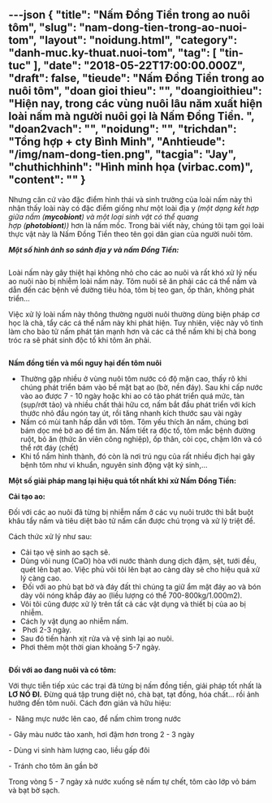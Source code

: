 ---json
{
    "title": "Nấm Đồng Tiền trong ao nuôi tôm",
    "slug": "nam-dong-tien-trong-ao-nuoi-tom",
    "layout": "noidung.html",
    "category": "danh-muc.ky-thuat.nuoi-tom",
    "tag": [
        "tin-tuc"
    ],
    "date": "2018-05-22T17:00:00.000Z",
    "draft": false,
    "tieude": "Nấm Đồng Tiền trong ao nuôi tôm",
    "doan gioi thieu": "",
    "doangioithieu": "Hiện nay, trong các vùng nuôi lâu năm xuất hiện loài nấm mà người nuôi gọi là Nấm Đồng Tiền. ",
    "doan2vach": "",
    "noidung": "",
    "trichdan": "Tổng hợp + cty Bình Minh",
    "Anhtieude": "/img/nam-dong-tien.png",
    "tacgia": "Jay",
    "chuthichhinh": "Hình minh họa (virbac.com)",
    "__content__": ""
}
---
<p><span style="font-size:14px">Nhưng căn cứ v&agrave;o đặc điểm h&igrave;nh th&aacute;i v&agrave; sinh trưởng của lo&agrave;i nấm n&agrave;y th&igrave; nhận thấy lo&agrave;i n&agrave;y c&oacute; đặc điểm giống như một lo&agrave;i địa y&nbsp;<em>(một dạng kết hợp giữa&nbsp;nấm&nbsp;(<strong>mycobiont</strong>) v&agrave; một loại sinh vật c&oacute; thể&nbsp;quang hợp&nbsp;(<strong>photobiont</strong>))</em>&nbsp;hơn l&agrave; nấm mốc. Trong b&agrave;i viết n&agrave;y, ch&uacute;ng t&ocirc;i tạm gọi lo&agrave;i thực vật n&agrave;y l&agrave; Nấm Đồng Tiền theo t&ecirc;n gọi d&acirc;n gian của người nu&ocirc;i t&ocirc;m.</span></p>

<p><span style="font-size:14px"><strong><em>Một số h&igrave;nh ảnh so s&aacute;nh địa y v&agrave; nấm Đồng Tiền:</em></strong></span></p>

<p><span style="font-size:14px"><strong><em><img alt="" src="http://vinhthinhbiostadt.com/upload/images/CONG-TY-BINH-MINH/Chuyen-de/Nam-Dong-Tien/7.png" /></em></strong></span></p>

<p><span style="font-size:14px">Lo&agrave;i nấm n&agrave;y g&acirc;y thiệt hại kh&ocirc;ng nhỏ cho c&aacute;c ao nu&ocirc;i v&agrave; rất kh&oacute; xử l&yacute; nếu ao nu&ocirc;i n&agrave;o bị nhiễm lo&agrave;i nấm n&agrave;y. T&ocirc;m nu&ocirc;i sẽ ăn phải c&aacute;c c&aacute; thể nấm v&agrave; dẫn đến c&aacute;c bệnh về đường ti&ecirc;u h&oacute;a, t&ocirc;m bị teo gan, ốp th&acirc;n, kh&ocirc;ng ph&aacute;t triển&hellip;</span></p>

<p><span style="font-size:14px">Việc xử l&yacute; lo&agrave;i nấm n&agrave;y th&ocirc;ng thường người nu&ocirc;i thường d&ugrave;ng biện ph&aacute;p cơ học l&agrave; ch&agrave;, tẩy c&aacute;c c&aacute; thể nấm n&agrave;y khi ph&aacute;t hiện. Tuy nhi&ecirc;n, việc n&agrave;y v&ocirc; t&igrave;nh l&agrave;m cho b&agrave;o tử nấm ph&aacute;t t&aacute;n mạnh hơn v&agrave; c&aacute;c c&aacute; thể nấm khi bị ch&agrave; bong tr&oacute;c ra sẽ ph&aacute;t sinh độc tố khi t&ocirc;m ăn phải.</span></p>

<p><span style="font-size:14px"><strong><img alt="" src="http://vinhthinhbiostadt.com/upload/images/CONG-TY-BINH-MINH/Chuyen-de/Nam-Dong-Tien/8.png" /></strong></span></p>

<p><span style="font-size:14px"><strong>Nấm đồng tiền v&agrave; mối nguy hại đến t&ocirc;m nu&ocirc;i</strong></span></p>

<ul>
	<li><span style="font-size:14px">Thường gặp nhiều ở v&ugrave;ng nu&ocirc;i t&ocirc;m nước c&oacute; độ mặn cao, thấy r&otilde; khi ch&uacute;ng ph&aacute;t triển b&aacute;m v&agrave;o bề mặt bạt ao (bờ, nền đ&aacute;y). Sau khi cấp nước v&agrave;o ao được 7 - 10 ng&agrave;y hoặc khi ao c&oacute; tảo ph&aacute;t triển qu&aacute; mức, t&agrave;n (sụp/rớt tảo) v&agrave; nhiều chất thải hữu cơ, nấm bắt đầu ph&aacute;t triển với k&iacute;ch thước nhỏ đầu ng&oacute;n tay &uacute;t, rồi tăng nhanh k&iacute;ch thước sau v&agrave;i ng&agrave;y</span></li>
	<li><span style="font-size:14px">Nấm c&oacute; m&ugrave;i tanh hấp dẫn với t&ocirc;m. T&ocirc;m yếu th&iacute;ch ăn nấm, ch&uacute;ng bơi b&aacute;m dọc m&eacute; bờ ao để t&igrave;m ăn. Nấm tiết ra độc tố, t&ocirc;m mắc bệnh đường ruột, bỏ ăn (thức ăn vi&ecirc;n c&ocirc;ng nghiệp), ốp th&acirc;n, c&ograve;i cọc, chậm lớn v&agrave; c&oacute; thể rớt đ&aacute;y (chết)</span></li>
	<li><span style="font-size:14px">Khi tổ nấm h&igrave;nh th&agrave;nh, đ&oacute; c&ograve;n l&agrave; nơi tr&uacute; ngụ của rất nhiều địch hại g&acirc;y bệnh t&ocirc;m như vi khuẩn, nguy&ecirc;n sinh động vật k&yacute; sinh,&hellip;&nbsp;</span></li>
</ul>

<p><span style="font-size:14px"><strong>Một số giải ph&aacute;p mang lại hiệu quả tốt nhất khi xử Nấm Đồng Tiền:</strong></span></p>

<p><span style="font-size:14px"><strong>Cải tạo ao:</strong></span></p>

<p><span style="font-size:14px">Đối với c&aacute;c ao nu&ocirc;i đ&atilde; từng bị nhiễm nấm ở c&aacute;c vụ nu&ocirc;i trước th&igrave; bắt buột kh&acirc;u tẩy nấm v&agrave; ti&ecirc;u diệt b&agrave;o tử nấm cần được ch&uacute; trọng v&agrave; xử l&yacute; triệt để.</span></p>

<p><span style="font-size:14px">C&aacute;ch thức xử l&yacute; như sau:</span></p>

<ul>
	<li><span style="font-size:14px">Cải tạo vệ sinh ao sạch sẽ.</span></li>
	<li><span style="font-size:14px">D&ugrave;ng v&ocirc;i nung (CaO) h&ograve;a với nước th&agrave;nh dung dịch đậm, sệt, tưới đều, qu&eacute;t l&ecirc;n bạt ao. Việc phủ v&ocirc;i t&ocirc;i l&ecirc;n bạt ao c&agrave;ng d&agrave;y sẽ cho hiệu quả xử l&yacute; c&agrave;ng cao.</span></li>
	<li><span style="font-size:14px">&nbsp;Đối với ao phủ bạt bờ v&agrave; đ&aacute;y đất th&igrave; ch&uacute;ng ta giữ ẩm mặt đ&aacute;y ao v&agrave; b&oacute;n d&agrave;y v&ocirc;i n&oacute;ng khắp đ&aacute;y ao (liều lượng c&oacute; thể 700-800kg/1.000m2).</span></li>
	<li><span style="font-size:14px">V&ocirc;i t&ocirc;i cũng được xử l&yacute; tr&ecirc;n tất cả c&aacute;c vật dụng v&agrave; thiết bị của ao bị nhiễm.</span></li>
	<li><span style="font-size:14px">C&aacute;ch ly vật dụng ao nhiễm nấm.</span></li>
	<li><span style="font-size:14px">&nbsp;Phơi 2-3 ng&agrave;y.</span></li>
	<li><span style="font-size:14px">Sau đ&oacute; tiến h&agrave;nh xịt rửa v&agrave; vệ sinh lại ao nu&ocirc;i.</span></li>
	<li><span style="font-size:14px">Phơi th&ecirc;m một thời gian khoảng 5-7 ng&agrave;y.</span></li>
</ul>

<p><span style="font-size:14px"><strong><img alt="" src="http://vinhthinhbiostadt.com/upload/images/CONG-TY-BINH-MINH/Chuyen-de/Nam-Dong-Tien/9.png" /></strong></span></p>

<p><span style="font-size:14px"><strong>Đối với ao đang nu&ocirc;i v&agrave; c&oacute; t&ocirc;m:</strong></span></p>

<p><span style="font-size:14px">Với thực tiễn tiếp x&uacute;c c&aacute;c trại đ&atilde; từng bị nấm đồng tiền, giải ph&aacute;p tốt nhất l&agrave; <strong>LƠ N&Oacute; ĐI.</strong> Đừng qu&aacute; tập trung diệt n&oacute;, ch&agrave; bạt, tạt đồng, h&oacute;a chất...&nbsp;rồi ảnh hưởng đến t&ocirc;m nu&ocirc;i. C&aacute;ch đơn giản v&agrave; hữu hiệu:</span></p>

<p><span style="font-size:14px">-&nbsp;&nbsp;N&acirc;ng mực nước l&ecirc;n cao, để nấm ch&igrave;m trong nước</span></p>

<p><span style="font-size:14px">- G&acirc;y m&agrave;u nước tảo xanh, hơi đậm hơn trong 2 - 3 ng&agrave;y</span></p>

<p><span style="font-size:14px">- D&ugrave;ng vi sinh h&agrave;m lượng cao, liều gấp đ&ocirc;i</span></p>

<p><span style="font-size:14px">- Tr&aacute;nh cho t&ocirc;m ăn gần bờ</span></p>

<p><span style="font-size:14px">Trong v&ograve;ng 5 - 7 ng&agrave;y xả nước xuống sẽ nấm tự chết, t&ocirc;m c&agrave;o lớp vỏ b&aacute;m v&agrave; bạt bờ sạch.</span></p>
